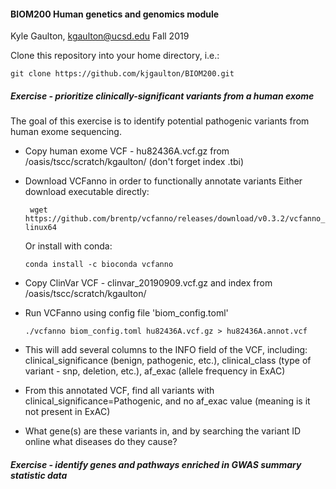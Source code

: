 #### BIOM200 Human genetics and genomics module



Kyle Gaulton, kgaulton@ucsd.edu
Fall 2019


Clone this repository into your home directory, i.e.:

```git clone https://github.com/kjgaulton/BIOM200.git```




##### Exercise - prioritize clinically-significant variants from a human exome

The goal of this exercise is to identify potential pathogenic variants from human exome sequencing.

- Copy human exome VCF - hu82436A.vcf.gz from /oasis/tscc/scratch/kgaulton/ (don't forget index .tbi)

- Download VCFanno in order to functionally annotate variants
  Either download executable directly: 
  
  ``` wget https://github.com/brentp/vcfanno/releases/download/v0.3.2/vcfanno_linux64```
  
  Or install with conda:
  
  ```conda install -c bioconda vcfanno```
  
- Copy ClinVar VCF - clinvar_20190909.vcf.gz and index from /oasis/tscc/scratch/kgaulton/

- Run VCFanno using config file 'biom_config.toml'

  ```./vcfanno biom_config.toml hu82436A.vcf.gz > hu82436A.annot.vcf```
  
- This will add several columns to the INFO field of the VCF, including: clinical_significance (benign, pathogenic, etc.), clinical_class (type of variant - snp, deletion, etc.), af_exac (allele frequency in ExAC)

- From this annotated VCF, find all variants with clinical_significance=Pathogenic, and no af_exac value (meaning is it not present in ExAC)

- What gene(s) are these variants in, and by searching the variant ID online what diseases do they cause?  



##### Exercise - identify genes and pathways enriched in GWAS summary statistic data
